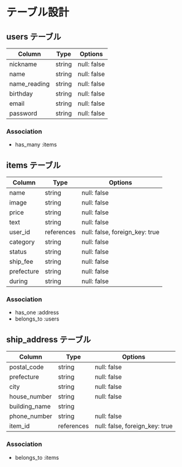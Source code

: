# テーブル設計

## users テーブル

| Column   | Type   | Options     |
| -------- | ------ | ----------- |
| nickname | string | null: false |
| name     | string | null: false |
| name_reading | string | null: false |
| birthday | string | null: false |
| email    | string | null: false |
| password | string | null: false |

### Association
- has_many :items

## items テーブル

| Column | Type   | Options     |
| ------ | ------ | ----------- |
| name  | string | null: false |
| image | string | null: false |
| price | string | null: false |
| text | string | null: false |
| user_id | references | null: false, foreign_key: true |
| category | string | null: false |
| status | string | null: false |
| ship_fee | string | null: false |
| prefecture | string | null: false |
| during | string | null: false |

### Association
- has_one :address
- belongs_to :users

## ship_address テーブル

| Column  | Type    | Options                        |
| ------- |  -------| ------------------------------ |
| postal_code | string  | null: false                |
| prefecture | string  | null: false                 |
| city | string  | null: false                       |
| house_number | string  | null: false               |
| building_name | string  |                          |
| phone_number | string  | null: false               |
| item_id | references | null: false, foreign_key: true |


### Association

- belongs_to :items